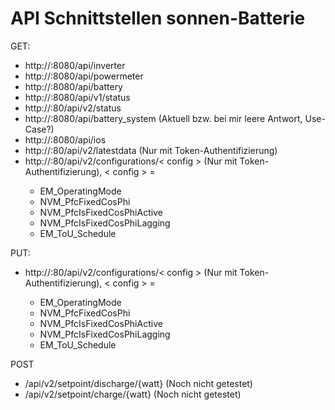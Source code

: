 # API Schnittstellen sonnen-Batterie

GET:
- http://<IP>:8080/api/inverter
- http://<IP>:8080/api/powermeter
- http://<IP>:8080/api/battery
- http://<IP>:8080/api/v1/status
- http://<IP>:80/api/v2/status
- http://<IP>:8080/api/battery_system (Aktuell bzw. bei mir leere Antwort, Use-Case?)
- http://<IP>:8080/api/ios
- http://<IP>:80/api/v2/latestdata (Nur mit Token-Authentifizierung)
- http://<IP>:80/api/v2/configurations/< config > (Nur mit Token-Authentifizierung), < config > =
  - EM_OperatingMode
  - NVM_PfcFixedCosPhi
  - NVM_PfcIsFixedCosPhiActive
  - NVM_PfcIsFixedCosPhiLagging
  - EM_ToU_Schedule

PUT:
- http://<IP>:80/api/v2/configurations/< config > (Nur mit Token-Authentifizierung), < config > =
  - EM_OperatingMode
  - NVM_PfcFixedCosPhi
  - NVM_PfcIsFixedCosPhiActive
  - NVM_PfcIsFixedCosPhiLagging
  - EM_ToU_Schedule

POST
- /api/v2/setpoint/discharge/{watt} (Noch nicht getestet)
- /api/v2/setpoint/charge/{watt} (Noch nicht getestet)
